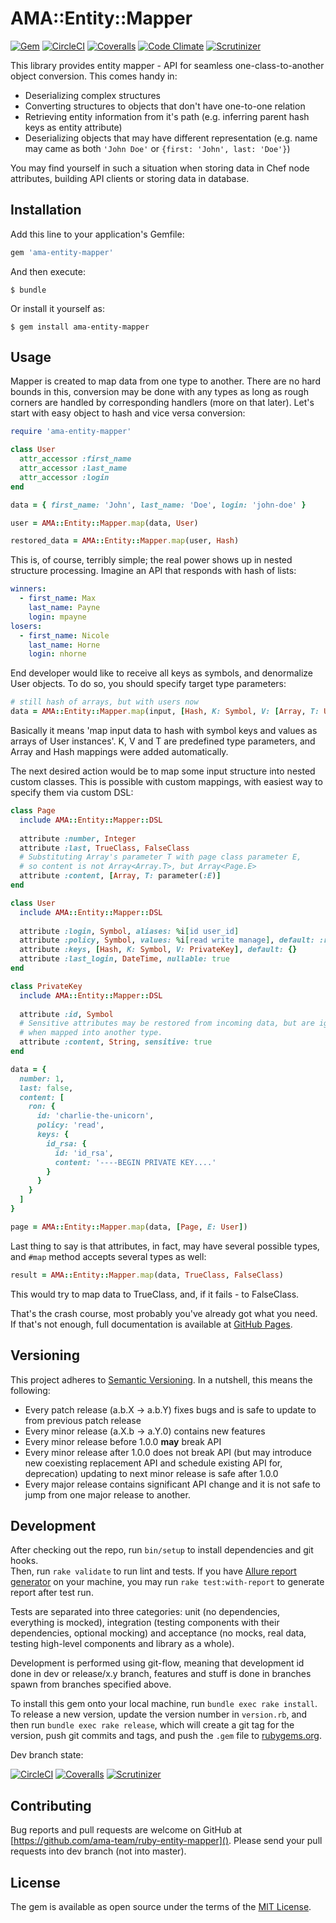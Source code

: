 # AMA::Entity::Mapper

[![Gem][shields.gem]][gem]
[![CircleCI][shields.circleci.master]][circleci.master]
[![Coveralls][shields.coveralls.master]][coveralls.master]
[![Code Climate][shields.codeclimate]][codeclimate]
[![Scrutinizer][shields.scrutinizer.master]][scrutinizer.master]

This library provides entity mapper - API for seamless 
one-class-to-another object conversion. This comes handy in:

- Deserializing complex structures
- Converting structures to objects that don't have one-to-one relation
- Retrieving entity information from it's path (e.g. inferring parent hash
keys as entity attribute)
- Deserializing objects that may have different representation (e.g. name
may came as both `'John Doe'` or `{first: 'John', last: 'Doe'}`)

You may find yourself in such a situation when storing data in Chef 
node attributes, building API clients or storing data in database.

## Installation

Add this line to your application's Gemfile:

```ruby
gem 'ama-entity-mapper'
```

And then execute:

    $ bundle

Or install it yourself as:

    $ gem install ama-entity-mapper

## Usage

Mapper is created to map data from one type to another. There are no hard 
bounds in this, conversion may be done with any types as long as rough corners
are handled by corresponding handlers (more on that later). 
Let's start with easy object to hash and vice versa conversion:

```ruby
require 'ama-entity-mapper'

class User
  attr_accessor :first_name
  attr_accessor :last_name
  attr_accessor :login
end

data = { first_name: 'John', last_name: 'Doe', login: 'john-doe' }

user = AMA::Entity::Mapper.map(data, User)

restored_data = AMA::Entity::Mapper.map(user, Hash)
```

This is, of course, terribly simple; the real power shows up in nested
structure processing. Imagine an API that responds with hash of lists:

```yml
winners:
  - first_name: Max
    last_name: Payne
    login: mpayne
losers:
  - first_name: Nicole
    last_name: Horne
    login: nhorne
```

End developer would like to receive all keys as symbols, and denormalize User
objects. To do so, you should specify target type parameters:

```ruby
# still hash of arrays, but with users now
data = AMA::Entity::Mapper.map(input, [Hash, K: Symbol, V: [Array, T: User]])
```

Basically it means 'map input data to hash with symbol keys and values as 
arrays of User instances'. K, V and T are predefined type parameters, and
Array and Hash mappings were added automatically.

The next desired action would be to map some input structure into nested
custom classes. This is possible with custom mappings, with easiest way to 
specify them via custom DSL:

```ruby
class Page
  include AMA::Entity::Mapper::DSL
  
  attribute :number, Integer
  attribute :last, TrueClass, FalseClass
  # Substituting Array's parameter T with page class parameter E,
  # so content is not Array<Array.T>, but Array<Page.E>
  attribute :content, [Array, T: parameter(:E)]
end

class User
  include AMA::Entity::Mapper::DSL
  
  attribute :login, Symbol, aliases: %i[id user_id]
  attribute :policy, Symbol, values: %i[read write manage], default: :read
  attribute :keys, [Hash, K: Symbol, V: PrivateKey], default: {}
  attribute :last_login, DateTime, nullable: true
end

class PrivateKey
  include AMA::Entity::Mapper::DSL
  
  attribute :id, Symbol
  # Sensitive attributes may be restored from incoming data, but are ignored
  # when mapped into another type.
  attribute :content, String, sensitive: true
end

data = {
  number: 1,
  last: false,
  content: [
    ron: {
      id: 'charlie-the-unicorn',
      policy: 'read',
      keys: {
        id_rsa: {
          id: 'id_rsa',
          content: '----BEGIN PRIVATE KEY....'
        }
      }
    }
  ]
}

page = AMA::Entity::Mapper.map(data, [Page, E: User])
```

Last thing to say is that attributes, in fact, may have several possible types,
and `#map` method accepts several types as well:

```ruby
result = AMA::Entity::Mapper.map(data, TrueClass, FalseClass)
```

This would try to map data to TrueClass, and, if it fails - to FalseClass.

That's the crash course, most probably you've already got what you need.
If that's not enough, full documentation is available at 
[GitHub Pages][doc].

## Versioning

This project adheres to [Semantic Versioning][semver]. In a nutshell,
this means the following:

- Every patch release (a.b.X -> a.b.Y) fixes bugs and is safe to
update to from previous patch release
- Every minor release (a.X.b -> a.Y.0) contains new features
- Every minor release before 1.0.0 **may** break API
- Every minor release after 1.0.0 does not break API (but may introduce
new coexisting replacement API and schedule existing API for,
deprecation) updating to next minor release is safe after 1.0.0
- Every major release contains significant API change and it is not 
safe to jump from one major release to another.

## Development

After checking out the repo, run `bin/setup` to install dependencies
and git hooks.  
Then, run `rake validate` to run lint and tests. If you have 
[Allure report generator][allure] on your machine, you may run 
`rake test:with-report` to generate report after test run.

Tests are separated into three categories: unit (no dependencies, 
everything is mocked), integration (testing components with their 
dependencies, optional mocking) and acceptance (no mocks, real data,
testing high-level components and library as a whole).

Development is performed using git-flow, meaning that development id
done in dev or release/x.y branch, features and stuff is done in 
branches spawn from branches specified above.

To install this gem onto your local machine, run `bundle exec rake install`. 
To release a new version, update the version number in `version.rb`, 
and then run `bundle exec rake release`, which will create a git tag for 
the version, push git commits and tags, and push the `.gem` file 
to [rubygems.org][rubygems].

Dev branch state:

[![CircleCI][shields.circleci.dev]][circleci.dev]
[![Coveralls][shields.coveralls.dev]][coveralls.dev]
[![Scrutinizer][shields.scrutinizer.dev]][scrutinizer.dev]

## Contributing

Bug reports and pull requests are welcome on GitHub at 
[https://github.com/ama-team/ruby-entity-mapper](). Please send your pull
requests into dev branch (not into master).

## License

The gem is available as open source under the terms of the 
[MIT License][mit-license].

  [mit-license]: http://opensource.org/licenses/MIT
  [repository]: https://github.com/ama-team/ruby-entity-mapper
  [doc]: https://ama-team.github.io/ruby-entity-mapper
  [rubygems]: https://rubygems.org
  [allure]: https://github.com/allure-framework/allure2
  [shields.scrutinizer.master]: https://img.shields.io/scrutinizer/g/ama-team/ruby-entity-mapper/master.svg?style=flat-square
  [shields.scrutinizer.dev]: https://img.shields.io/scrutinizer/g/ama-team/ruby-entity-mapper/dev.svg?style=flat-square
  [shields.coveralls.master]: https://img.shields.io/coveralls/ama-team/ruby-entity-mapper/master.svg?style=flat-square
  [shields.coveralls.dev]: https://img.shields.io/coveralls/ama-team/ruby-entity-mapper/dev.svg?style=flat-square
  [shields.circleci.master]: https://img.shields.io/circleci/project/github/ama-team/ruby-entity-mapper/master.svg?style=flat-square
  [shields.circleci.dev]: https://img.shields.io/circleci/project/github/ama-team/ruby-entity-mapper/dev.svg?style=flat-square
  [shields.codeclimate]: https://img.shields.io/codeclimate/github/ama-team/ruby-entity-mapper.svg?style=flat-square
  [shields.gem]: https://img.shields.io/gem/v/ama-entity-mapper.svg?style=flat-square
  [scrutinizer.master]: https://scrutinizer-ci.com/g/ama-team/ruby-entity-mapper?branch=master 
  [scrutinizer.dev]: https://scrutinizer-ci.com/g/ama-team/ruby-entity-mapper?branch=dev
  [coveralls.master]: https://coveralls.io/github/ama-team/ruby-entity-mapper?branch=master
  [coveralls.dev]: https://coveralls.io/github/ama-team/ruby-entity-mapper?branch=dev
  [circleci.master]: https://circleci.com/gh/ama-team/ruby-entity-mapper/tree/master 
  [circleci.dev]: https://circleci.com/gh/ama-team/ruby-entity-mapper/tree/dev
  [codeclimate]: https://codeclimate.com/github/ama-team/ruby-entity-mapper
  [gem]: https://rubygems.org/gems/ama-entity-mapper
  [semver]: http://semver.org/spec/v2.0.0.html

